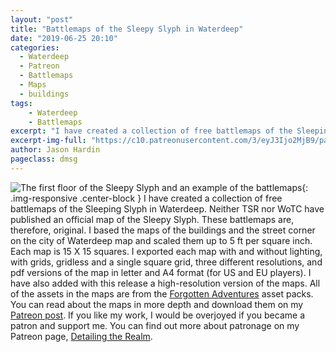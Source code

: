 ```yaml
---
layout: "post"
title: "Battlemaps of the Sleepy Slyph in Waterdeep"
date: "2019-06-25 20:10"
categories:
  - Waterdeep
  - Patreon
  - Battlemaps
  - Maps
  - buildings
tags:
    - Waterdeep
    - Battlemaps
excerpt: "I have created a collection of free battlemaps of the Sleeping Slyph in Waterdeep. Neither TSR nor WoTC have published an official map of the Sleepy Slyph. These battlemaps are, therefore, original. "
excerpt-img-full: "https://c10.patreonusercontent.com/3/eyJ3Ijo2MjB9/patreon-media/p/post/39753221/f705c9087b2c47988cc20f1600c744bb/1.jpg?token-time=1597190102&token-hash=Ud2y807wyy6BiWJ85ZQAEmuf5z-WdgtTx-GZMwzDPIs%3D"
author: Jason Hardin
pageclass: dmsg
---
```

![The first floor of the Sleepy Slyph and an example of the battlemaps](https://c10.patreonusercontent.com/3/eyJ3Ijo2MjB9/patreon-media/p/post/39753221/f705c9087b2c47988cc20f1600c744bb/1.jpg?token-time=1597190102&token-hash=Ud2y807wyy6BiWJ85ZQAEmuf5z-WdgtTx-GZMwzDPIs%3D){: .img-responsive  .center-block }
I have created a collection of free battlemaps of the Sleeping Slyph in Waterdeep. Neither TSR nor WoTC have published an official map of the Sleepy Slyph. These battlemaps are, therefore, original.
I based the maps of the buildings and the street corner on the city of Waterdeep map and scaled them up to 5 ft per square inch. Each map is 15 X 15 squares. I exported each map with and without lighting, with grids, gridless and a single square grid, three different resolutions, and pdf versions of the map in letter and A4 format (for US and EU players). I have also added with this release a high-resolution version of the maps. All of the assets in the maps are from the [Forgotten Adventures](https://www.patreon.com/detailingtherealm/posts?filters%5Btag%5D=Modular) asset packs.
You can read about the maps in more depth and download them on my [Patreon post](https://www.patreon.com/posts/39753221). If you like my work, I would be overjoyed if you became a patron and support me. You can find out more about patronage on my Patreon page, [Detailing the Realm](https://www.patreon.com/detailingtherealm/posts?filters%5Btag%5D=Modular). 